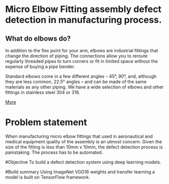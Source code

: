 # Micro Elbow Fitting assembly defect detection in manufacturing process.

## What do elbows do?
In addition to the flex point for your arm, elbows are industrial fittings that change the direction of piping. The connections allow you to reroute regularly threaded pipes to turn corners or fit in limited space without the expense of buying a pipe bender.

Standard elbows come in a few different angles – 45°, 90°, and, although they are less common, 22.5° angles – and can be made of the same materials as any other piping. We have a wide selection of elbows and other fittings in stainless steel 304 or 316.

[More](https://www.directmaterial.com/fittings-what-is-an-elbow)

# Problem statement
When manufacturing micro elbow fittings that used in aeronautical and medical equipment quality of the assembly is an utmost concern. Given the size of the fitting is less than 10mm x 10mm, the defect detection process is painstaking. The process has to be automated. 

#Objective 
To build a defect detection system using deep learning models.

#Build summary
Using ImageNet VGG16 weights and transfer learning a model is built on TensorFlow framework.
 
